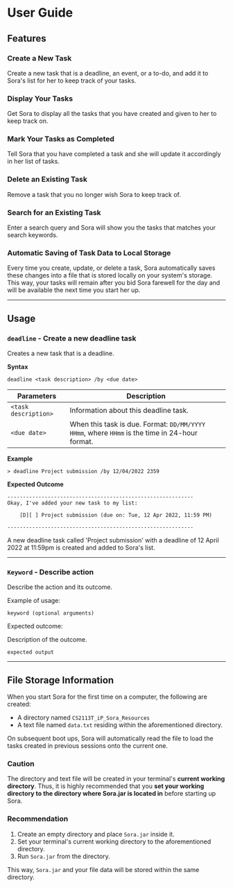 # User Guide

## Features 

### Create a New Task

Create a new task that is a deadline, an event, or a to-do, and add it to Sora's 
list for her to keep track of your tasks.

### Display Your Tasks

Get Sora to display all the tasks that you have created and given to her to keep track on.

### Mark Your Tasks as Completed

Tell Sora that you have completed a task and she will update it accordingly in her list of tasks.

### Delete an Existing Task

Remove a task that you no longer wish Sora to keep track of.

### Search for an Existing Task

Enter a search query and Sora will show you the tasks that matches your search keywords.

### Automatic Saving of Task Data to Local Storage

Every time you create, update, or delete a task, Sora automatically saves these changes into a file
that is stored locally on your system's storage. This way, your tasks will remain after you bid
Sora farewell for the day and will be available the next time you start her up.

---

## Usage

### `deadline` - Create a new deadline task

Creates a new task that is a deadline.

**Syntax**
```
deadline <task description> /by <due date>
```
| Parameters | Description |
| --- | --- |
| `<task description>` | Information about this deadline task. |
| `<due date>` | When this task is due. Format: `DD/MM/YYYY HHmm`, where `HHmm` is the time in 24-hour format. |

**Example**
```
> deadline Project submission /by 12/04/2022 2359
```
**Expected Outcome**
```
------------------------------------------------------------
Okay, I've added your new task to my list:

	[D][ ] Project submission (due on: Tue, 12 Apr 2022, 11:59 PM)

------------------------------------------------------------
```
A new deadline task called 'Project submission' with a deadline of 12 April 2022 at 11:59pm is created
and added to Sora's list.





---

### `Keyword` - Describe action

Describe the action and its outcome.

Example of usage: 

`keyword (optional arguments)`

Expected outcome:

Description of the outcome.

```
expected output
```
---
## File Storage Information

When you start Sora for the first time on a computer, the following are created:
- A directory named `CS2113T_iP_Sora_Resources`
- A text file named `data.txt` residing within the aforementioned directory.

On subsequent boot ups, Sora will automatically read the file to load the tasks created in previous
sessions onto the current one.

### Caution

The directory and text file will be created in your terminal's **current working directory**.
Thus, it is highly recommended that you **set your working directory to the directory where
Sora.jar is located in** before starting up Sora.

### Recommendation
1. Create an empty directory and place `Sora.jar` inside it.
2. Set your terminal's current working directory to the aforementioned directory.
3. Run `Sora.jar` from the directory.

This way, `Sora.jar` and your file data will be stored within the same directory.
